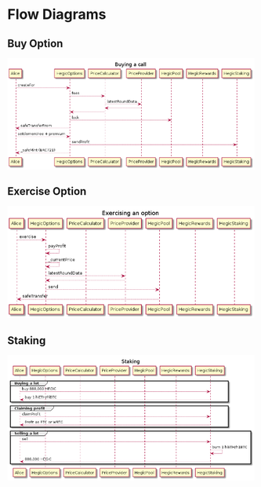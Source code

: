 # Flow Diagrams

## Buy Option

![Buying an option][1]

## Exercise Option

![Exercising an option][2]

## Staking

![Staking HEGIC][3]

[1]: buy.png
[2]: exercise.png
[3]: staking.png
